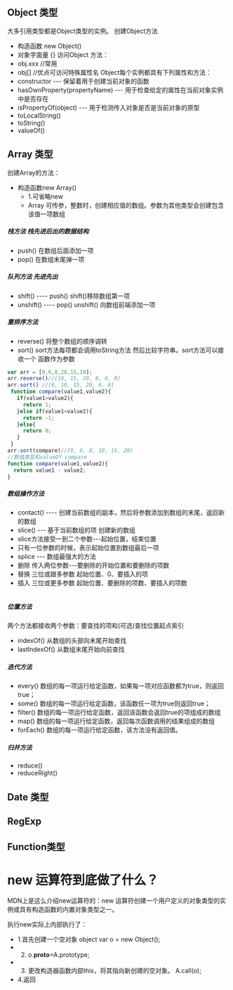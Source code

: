 ## Object 类型
大多引用类型都是Object类型的实例。
创建Object方法
* 构造函数 new Object()
* 对象字面量 {}
访问Object 方法：
* obj.xxx  //常用
* obj[]  //优点可访问特殊属性名
Object每个实例都具有下列属性和方法：
* constructor --- 保留着用于创建当前对象的函数
* hasOwnProperty(propertyName) --- 用于检查给定的属性在当前对象实例中是否存在
* isPropertyOf(object) --- 用于检测传入对象是否是当前对象的原型
* toLocalString()
* toString()
* valueOf() 

## Array 类型
创建Array的方法：
* 构造函数new Array()  
  - 1.可省略new 
  - Array 可传参，整数时，创建相应值的数组。参数为其他类型会创建包含该值一项数组
##### 栈方法  栈先进后出的数据结构
* push() 在数组后面添加一项
* pop() 在数组末尾弹一项
##### 队列方法 先进先出
* shift() ---- push() shift()移除数组第一项
* unshift() ---- pop() unshift() 向数组前端添加一项
##### 重排序方法 
* reverse() 将整个数组的顺序调转
* sort()   sort方法每项都会调用toString方法 然后比较字符串。sort方法可以接收一个 函数作为参数
````js
var arr = [0,6,8,20,15,10];
arr.reverse()//[10, 15, 20, 8, 6, 0]
arr.sort() //[0, 10, 15, 20, 6, 8]
 function compare(value1,value2){
   if(value1>value2){
     return 1;
   }else if(value1<value2){
     return -1;
   }else{
     return 0;
   }
 }
arr.sort(compare)//[0, 6, 8, 10, 15, 20]
//数值类型和valueOf compare
function compare(value1,value2){
  return value1 - value2;
}
````

##### 数组操作方法
* contact() ---- 创建当前数组的副本，然后将参数添加到数组的末尾，返回新的数组
* slice() --- 基于当前数组的项 创建新的数组
 * slice方法接受一到二个参数---起始位置，结束位置
 * 只有一位参数的时候，表示起始位置到数组最后一项
* splice --- 数组最强大的方法
 * 删除 传入两位参数---要删除的开始位置和要删除的项数
 * 替换 三位或跟多参数 起始位置、0、要插入的项
 * 插入 三位或更多参数 起始位置、要删除的项数、要插入的项数

 ````js

 ````
 ##### 位置方法
 两个方法都接收两个参数：要查找的项和(可选)查找位置起点索引
 * indexOf() 从数组的头部向末尾开始查找
 * lastIndexOf() 从数组末尾开始向前查找

 ##### 迭代方法
 * every() 数组的每一项运行给定函数，如果每一项对应函数都为true，则返回true；
 * some() 数组的每一项运行给定函数，该函数任一项为true则返回true；
 * filter() 数组的每一项运行给定函数，返回该函数会返回true的项组成的数组
 * map() 数组的每一项运行给定函数，返回每次函数调用的结果组成的数组
 * forEach() 数组的每一项运行给定函数，该方法没有返回值。


 ##### 归并方法
 * reduce()
 * reduceRight()

## Date 类型


## RegExp

## Function类型 


# new 运算符到底做了什么？
MDN上是这么介绍new运算符的：new 运算符创建一个用户定义的对象类型的实例或具有构造函数的内置对象类型之一。

执行new实际上内部执行了：
* 1.首先创建一个空对象 object
var o = new Object();
* 2. o.__proto__=A.prototype;
* 3. 更改构造器函数内部this，将其指向新创建的空对象。
  A.call(o);
* 4.返回  
